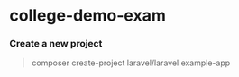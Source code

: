 # college-demo-exam

### Create a new project 
> composer create-project laravel/laravel example-app
